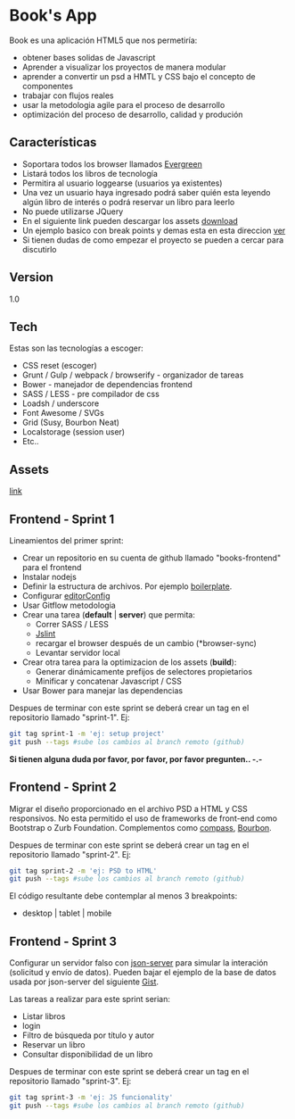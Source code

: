 Book's App
=========

Book es una aplicación HTML5 que nos permetiría:

  - obtener bases solidas de Javascript
  - Aprender a visualizar los proyectos de manera modular
  - aprender a convertir un psd a HMTL y CSS bajo el concepto de componentes
  - trabajar con flujos reales
  - usar la metodologia agile para el proceso de desarrollo
  - optimización del proceso de desarrollo, calidad y produción

## Características
  - Soportara todos los browser llamados [Evergreen](http://eisenbergeffect.bluespire.com/evergreen-browsers/)
  - Listará todos los libros de tecnología
  - Permitira al usuario loggearse (usuarios ya existentes)
  - Una vez un usuario haya ingresado podrá saber quién esta leyendo algún libro de interés o podrá reservar un libro para leerlo
  - No puede utilizarse JQuery
  - En el siguiente link pueden descargar los assets [download](https://drive.google.com/folderview?id=0B08r1h3RbqoEdC12NVdjYl80SHc&usp=sharing)
  - Un ejemplo basico con break points y demas esta en esta direccion [ver](http://jgatjens.github.io/books-frontend/)
  - Si tienen dudas de como empezar el proyecto se pueden a cercar para discutirlo
  
Version
----
1.0

Tech
-----------

Estas son las tecnologías a escoger:

* CSS reset (escoger)
* Grunt / Gulp / webpack / browserify - organizador de tareas
* Bower        - manejador de dependencias frontend
* SASS / LESS  - pre compilador de css
* Loadsh / underscore  
* Font Awesome / SVGs
* Grid (Susy, Bourbon Neat)
* Localstorage (session user)
* Etc..

Assets
-----------

[link](https://drive.google.com/open?id=0B08r1h3RbqoEdC12NVdjYl80SHc)

## Frontend - Sprint 1

Lineamientos del primer sprint:

- Crear un repositorio en su cuenta de github llamado "books-frontend" para el frontend
- Instalar nodejs
- Definir la estructura de archivos. Por ejemplo [boilerplate](https://github.com/h5bp/html5-boilerplate).
- Configurar [editorConfig](http://editorconfig.org/)
- Usar Gitflow metodologia
- Crear una tarea (**default** | **server**) que permita:
    - Correr SASS / LESS
    - [Jslint](http://www.jslint.com/)
    - recargar el browser después de un cambio (*browser-sync)
    - Levantar servidor local
- Crear otra tarea para la optimizacion de los assets (**build**): 
    - Generar dinámicamente prefijos de selectores propietarios
    - Minificar y concatenar Javascript / CSS
- Usar Bower para manejar las dependencias

Despues de terminar con este sprint se deberá crear un tag en el repositorio llamado "sprint-1". Ej:
```sh
git tag sprint-1 -m 'ej: setup project'
git push --tags #sube los cambios al branch remoto (github)
```

**Si tienen alguna duda por favor, por favor, por favor pregunten.. -.-**

## Frontend - Sprint 2

Migrar el diseño proporcionado en el archivo PSD a HTML y CSS responsivos. No esta permitido el uso de frameworks de front-end como Bootstrap o Zurb Foundation. Complementos como [compass](http://compass-style.org/), [Bourbon](http://bourbon.io/).

Despues de terminar con este sprint se deberá crear un tag en el repositorio llamado "sprint-2". Ej:
```sh
git tag sprint-2 -m 'ej: PSD to HTML'
git push --tags #sube los cambios al branch remoto (github)
```

El código resultante debe contemplar al menos 3 breakpoints:

- desktop | tablet | mobile

## Frontend - Sprint 3

Configurar un servidor falso con [json-server](https://www.npmjs.com/package/json-server) para simular la interación (solicitud y envío de datos). Pueden bajar el ejemplo de la base de datos usada por json-server del siguiente   [Gist](https://gist.github.com/jgatjens/46137507694d99454c1b).

Las tareas a realizar para este sprint serian:
- Listar libros
- login
- Filtro de búsqueda por título y autor
- Reservar un libro
- Consultar disponibilidad de un libro

Despues de terminar con este sprint se deberá crear un tag en el repositorio llamado "sprint-3". Ej:
```sh
git tag sprint-3 -m 'ej: JS funcionality'
git push --tags #sube los cambios al branch remoto (github)
``` 

